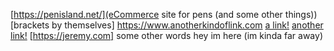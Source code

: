 [https://penisland.net/](eCommerce site for pens (and some other things))
[brackets by themselves]
<https://www.anotherkindoflink.com>
[a link!](https://something.com)
[another link!](some-page.html)
[https://jeremy.com] some other words 
hey im here
(im kinda far away)